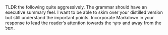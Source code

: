 TLDR the following quite aggressively. The grammar should have an executive summary feel. I want to be able to skim over your distilled version but still understand the important points. Incorporate Markdown in your response to lead the reader‘s attention towards the עיקר and away from the תפל. 